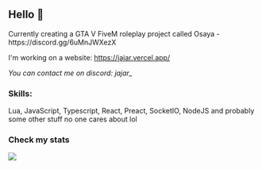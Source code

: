 ## Hello 👀
<p>
Currently creating a GTA V FiveM roleplay project called Osaya - https://discord.gg/6uMnJWXezX

I'm working on a website: https://jajar.vercel.app/

*You can contact me on discord: jajar_*
</p>

### Skills:
<p>Lua, JavaScript, Typescript, React, Preact, SocketIO, NodeJS and probably some other stuff no one cares about lol</p>

### Check my stats
<p>
<!--   <img align = 'left' src="https://github-readme-stats.vercel.app/api?username=JajarGaming&include_all_commits=true&theme=github_dark&show_icons=true&hide_border=true&count_private=true"/> -->
 	<img align = 'left' src="https://github-readme-stats.vercel.app/api/wakatime?username=Jajar&theme=github_dark&hide_border=true&layout=compact&langs_count=8" />
</p>
